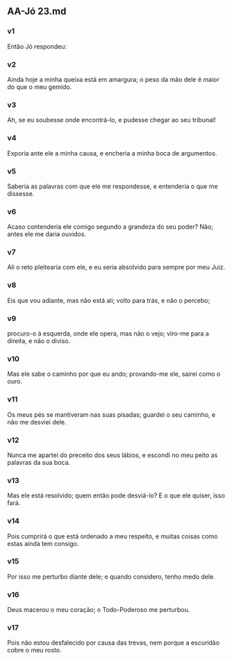 ## AA-Jó 23.md
### v1
 Então Jó respondeu:
### v2
 Ainda hoje a minha queixa está em amargura; o peso da mão dele é maior do que o meu gemido.
### v3
 Ah, se eu soubesse onde encontrá-lo, e pudesse chegar ao seu tribunal!
### v4
 Exporia ante ele a minha causa, e encheria a minha boca de argumentos.
### v5
 Saberia as palavras com que ele me respondesse, e entenderia o que me dissesse.
### v6
 Acaso contenderia ele comigo segundo a grandeza do seu poder? Não; antes ele me daria ouvidos.
### v7
 Ali o reto pleitearia com ele, e eu seria absolvido para sempre por meu Juiz.
### v8
 Eis que vou adiante, mas não está ali; volto para trás, e não o percebo;
### v9
 procuro-o à esquerda, onde ele opera, mas não o vejo; viro-me para a direita, e não o diviso.
### v10
 Mas ele sabe o caminho por que eu ando; provando-me ele, sairei como o ouro.
### v11
 Os meus pés se mantiveram nas suas pisadas; guardei o seu caminho, e não me desviei dele.
### v12
 Nunca me apartei do preceito dos seus lábios, e escondi no meu peito as palavras da sua boca.
### v13
 Mas ele está resolvido; quem então pode desviá-lo? E o que ele quiser, isso fará.
### v14
 Pois cumprirá o que está ordenado a meu respeito, e muitas coisas como estas ainda tem consigo.
### v15
 Por isso me perturbo diante dele; e quando considero, tenho medo dele.
### v16
 Deus macerou o meu coração; o Todo-Poderoso me perturbou.
### v17
 Pois não estou desfalecido por causa das trevas, nem porque a escuridão cobre o meu rosto.
